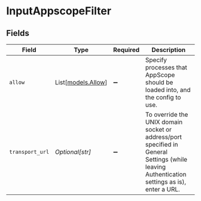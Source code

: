 # InputAppscopeFilter


## Fields

| Field                                                                                                                                        | Type                                                                                                                                         | Required                                                                                                                                     | Description                                                                                                                                  |
| -------------------------------------------------------------------------------------------------------------------------------------------- | -------------------------------------------------------------------------------------------------------------------------------------------- | -------------------------------------------------------------------------------------------------------------------------------------------- | -------------------------------------------------------------------------------------------------------------------------------------------- |
| `allow`                                                                                                                                      | List[[models.Allow](../models/allow.md)]                                                                                                     | :heavy_minus_sign:                                                                                                                           | Specify processes that AppScope should be loaded into, and the config to use.                                                                |
| `transport_url`                                                                                                                              | *Optional[str]*                                                                                                                              | :heavy_minus_sign:                                                                                                                           | To override the UNIX domain socket or address/port specified in General Settings (while leaving Authentication settings as is), enter a URL. |